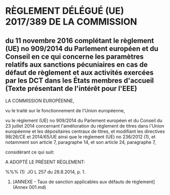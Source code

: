 # RÈGLEMENT DÉLÉGUÉ (UE) 2017/389 DE LA COMMISSION

## du 11 novembre 2016 complétant le règlement (UE) no 909/2014 du Parlement européen et du Conseil en ce qui concerne les paramètres relatifs aux sanctions pécuniaires en cas de défaut de règlement et aux activités exercées par les DCT dans les États membres d'accueil (Texte présentant de l'intérêt pour l'EEE)

LA COMMISSION EUROPÉENNE,

vu le traité sur le fonctionnement de l'Union européenne,

vu le règlement (UE) no 909/2014 du Parlement européen et du Conseil du 23 juillet 2014 concernant l'amélioration du règlement de titres dans l'Union européenne et les dépositaires centraux de titres, et modifiant les directives 98/26/CE et 2014/65/UE ainsi que le règlement (UE) no 236/2012 (1), et notamment son article 7, paragraphe 14, et son article 24, paragraphe 7,

considérant ce qui suit:

A ADOPTÉ LE PRÉSENT RÈGLEMENT:

%%% (1)  JO L 257 du 28.8.2014, p. 1.

1. [ANNEXE - Taux de sanction applicables aux défauts de règlement](Annex 001.md)
